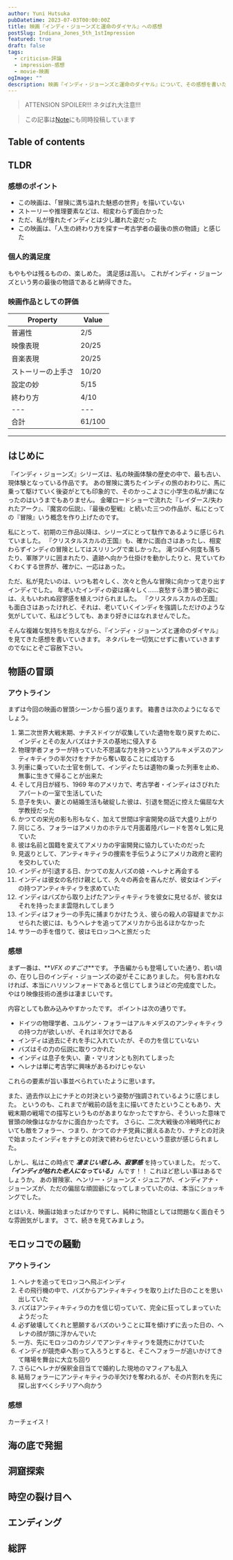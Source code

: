 ```yaml
---
author: Yuni Hutsuka
pubDatetime: 2023-07-03T00:00:00Z
title: 映画『インディ・ジョーンズと運命のダイヤル』への感想
postSlug: Indiana_Jones_5th_1stImpression
featured: true
draft: false
tags:
  - criticism-評論
  - impression-感想
  - movie-映画
ogImage: ""
description: 映画『インディ・ジョーンズと運命のダイヤル』について、その感想を書いた。
---
```


> ATTENSION SPOILER!!!
> ネタばれ大注意!!!

> この記事は[Note](https://www.note.com)にも同時投稿しています

## Table of contents

## TLDR

### 感想のポイント

- この映画は、「冒険に満ち溢れた魅惑の世界」を描いていない
- ストーリーや推理要素などは、相変わらず面白かった
- ただ、私が憧れたインディとは少し離れた姿だった
- この映画は、「人生の終わり方を探す一考古学者の最後の旅の物語」と感じた

### 個人的満足度

もやもやは残るものの、楽しめた。
満足感は高い。
これがインディ・ジョーンズという男の最後の物語であると納得できた。

### 映画作品としての評価

| Property           | Value  |
| ------------------ | ------ |
| 普遍性             | 2/5    |
| 映像表現           | 20/25  |
| 音楽表現           | 20/25  |
| ストーリーの上手さ | 10/20  |
| 設定の妙           | 5/15   |
| 終わり方           | 4/10   |
| ---                | ---    |
| 合計               | 61/100 |

---

## はじめに

『インディ・ジョーンズ』シリーズは、私の映画体験の歴史の中で、最も古い、現体験となっている作品です。
あの冒険に満ちたインディの旅のおわりに、馬に乗って駆けていく後姿がとても印象的で、そのかっこよさに小学生の私が虜になったのはいうまでもありません。
金曜ロードショーで流れた『レイダース/失われたアーク』、『魔宮の伝説』、『最後の聖戦』と続いた三つの作品が、私にとっての『冒険』いう概念を作り上げたのです。

私にとって、初期の三作品以降は、シリーズにとって駄作であるように感じられていました。
『クリスタルスカルの王国』も、確かに面白さはあったし、相変わらずインディの冒険としてはスリリングで楽しかった。
滝つぼへ何度も落ちたり、軍隊アリに囲まれたり、遺跡へ向かう仕掛けを動かしたりと、見ていてわくわくする世界が、確かに、一応はあった。

ただ、私が見たいのは、いつも若々しく、次々と色んな冒険に向かって走り出すインディでした。
年老いたインディの姿は痛々しく……哀愁すら漂う彼の姿には、えもいわれぬ寂寥感を植えつけられました。
『クリスタルスカルの王国』も面白さはあったけれど、それは、老いていくインディを強調しただけのような気がしていて、私はどうしても、あまり好きにはなれませんでした。

そんな複雑な気持ちを抱えながら、『インディ・ジョーンズと運命のダイヤル』を見てきた感想を書いていきます。
ネタバレを一切気にせずに書いていきますのでなにとぞご容赦下さい。

## 物語の冒頭

### アウトライン

まずは今回の映画の冒頭シーンから振り返ります。
箱書きは次のようになるでしょう。

1. 第二次世界大戦末期、ナチスドイツが収集していた遺物を取り戻すために、インディとその友人バズはナチスの基地に侵入する
2. 物理学者フォラーが持っていた不思議な力を持つというアルキメデスのアンティキティラの半欠けをナチから奪い取ることに成功する
3. 列車に乗っていた士官を倒して、インディたちは遺物の乗った列車を止め、無事に生きて帰ることが出来た
4. そして月日が経ち、1969 年のアメリカで、考古学者・インディはさびれたアパートの一室で生活していた
5. 息子を失い、妻との結婚生活も破綻した彼は、引退を間近に控えた偏屈な大学教授だった
6. かつての栄光の影も形もなく、加えて世間は宇宙開発の話で大盛り上がり
7. 同じころ、フォラーはアメリカのホテルで月面着陸パレードを苦々し気に見ていた
8. 彼は名前と国籍を変えてアメリカの宇宙開発に協力していたのだった
9. 見返りとして、アンティキティラの捜索を手伝うようにアメリカ政府と密約を交わしていた
10. インディが引退する日、かつての友人バズの娘・ヘレナと再会する
11. インディは彼女の名付け親として、久々の再会を喜んだが、彼女はインディの持つアンティキティラを求めていた
12. インディはバズから取り上げたアンティキティラを彼女に見せるが、彼女はそれを持ったまま雲隠れしてしまう
13. インディはフォラーの手先に捕まりかけたうえ、彼らの殺人の容疑までかぶせられた彼には、もうヘレナを追ってアメリカから出るほかなかった
14. サラーの手を借りて、彼はモロッコへと旅だった

### 感想

まず一番は、**_VFX のすごさ_**です。
予告編からも登場していた通り、若い頃の、在りし日のインディ・ジョーンズの姿がそこにありました。
何も言われなければ、本当にハリソンフォードであると信じてしまうほどの完成度でした。
やはり映像技術の進歩は凄まじいです。

内容としても飲み込みやすかったです。
ポイントは次の通りです。

- ドイツの物理学者、ユルゲン・フォラーはアルキメデスのアンティキティラの持つ力が欲しいが、それは半欠けである
- インディは過去にそれを手に入れていたが、その力を信じていない
- バズはその力の伝説に取りつかれた
- インディは息子を失い、妻・マリオンとも別れてしまった
- ヘレナは単に考古学に興味があるわけじゃない

これらの要素が旨い事並べられていたように思います。

また、過去作以上にナチとの対決という姿勢が強調されているように感じました。
というのも、これまでが戦前の話を主に描いてきたということもあり、大戦末期の戦場での描写というものがあまりなかったですから、そういった意味で冒頭の映像はなかなかに面白かったです。
さらに、二次大戦後の冷戦時代においても敵をフォラー、つまり、かつてのナチ党員に据えるあたり、ナチとの対決で始まったインディをナチとの対決で終わらせたいという意欲が感じられました。

しかし、私はこの時点で **_凄まじい悲しみ、寂寥感_** を持っていました。
だって、**_「インディが枯れた老人になっている」_** んです！！
これほど悲しい事はあるでしょうか。
あの冒険家、ヘンリー・ジョーンズ・ジュニアが、インディアナ・ジョーンズが、ただの偏屈な頑固爺になってしまっていたのは、本当にショッキングでした。

とはいえ、映画は始まったばかりですし、純粋に物語としては問題なく面白そうな雰囲気がします。
さて、続きを見てみましょう。

## モロッコでの騒動

### アウトライン

1. ヘレナを追ってモロッコへ飛ぶインディ
2. その飛行機の中で、バズからアンティキティラを取り上げた日のことを思い出していた
3. バズはアンティキティラの力を信じ切っていて、完全に狂ってしまっていたようだった
4. 必ず破壊してくれと懇願するバズのいうことに耳を傾けずに去った日の、ヘレナの顔が頭に浮かんでいた
5. 一方、先にモロッコのカジノでアンティキティラを競売にかけていた
6. インディが競売卓へ割って入ろうとすると、そこへフォラーが追いかけてきて賭場を舞台に大立ち回り
7. さらにヘレナが保釈金目当てで婚約した現地のマフィアも乱入
8. 結局フォラーにアンティキティラの半欠けを奪われるが、その片割れを先に探し出すべくシチリアへ向かう

### 感想

カーチェイス！

## 海の底で発掘

## 洞窟探索

## 時空の裂け目へ

## エンディング

## 総評
